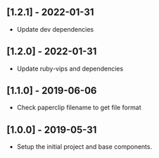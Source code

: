 ## [1.2.1] - 2022-01-31

- Update dev dependencies

## [1.2.0] - 2022-01-31

- Update ruby-vips and dependencies

## [1.1.0] - 2019-06-06

- Check paperclip filename to get file format

## [1.0.0] - 2019-05-31

- Setup the initial project and base components.